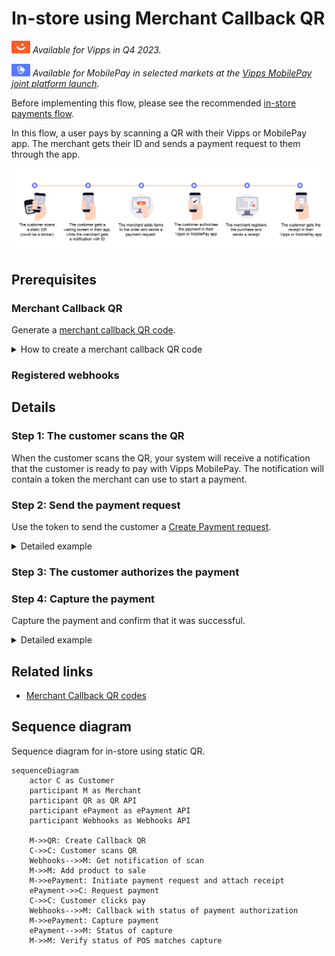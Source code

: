 <!-- START_METADATA
---
title: In-store using static QR flow
sidebar_label: In-store using static QR
sidebar_position: 40
hide_table_of_contents: false
pagination_next: null
pagination_prev: null
---

import REGISTERWEBHOOKQR from '../_common/_register_epayment_and_qr_webhook.md'
import AUTHORIZEPAYMENT from '../_common/_customer_authorizes_epayment.md'

END_METADATA -->

# In-store using Merchant Callback QR

![Vipps](../images/vipps.png) *Available for Vipps in Q4 2023.*

![MobilePay](../images/mp.png) *Available for MobilePay in selected markets at the [Vipps MobilePay joint platform launch](https://www.vippsmobilepay.com/about).*

Before implementing this flow, please see the recommended [in-store payments flow](../in-store/README.md).

In this flow, a user pays by scanning a QR with their Vipps or MobilePay app.
The merchant gets their ID and sends a payment request to them through the app.

![User scans QR. Merchant gets ID and sends payment. User pays and gets receipt.](images/static_qr_at_pos.png)

## Prerequisites

### Merchant Callback QR

Generate a [merchant callback QR code](https://developer.vippsmobilepay.com/docs/APIs/qr-api/vipps-qr-api/#merchant-callback-qr-codes).

<details>
<summary>How to create a merchant callback QR code</summary>
<div>

The QR code contains a `Id` that connects it to a specific POS or cash register in your store.

Here is an example HTTP PUT:

[`PUT:/qr/v1/merchant-callback/{merchantQrId}`](https://developer.vippsmobilepay.com/api/qr/#operation/CreateMerchantRedirectQr)


```json
{
  "locationDescription": "pos_2345",
}
```

</div>
</details>

### Registered webhooks

<REGISTERWEBHOOKQR />


## Details


### Step 1: The customer scans the QR

When the customer scans the QR, your system will receive a notification that the customer is ready to pay with Vipps MobilePay.
The notification will contain a token the merchant can use to start a payment.

### Step 2: Send the payment request

Use the token to send the customer a
[Create Payment request](https://developer.vippsmobilepay.com/api/epayment/#tag/CreatePayments/operation/createPayment).

<details>
<summary>Detailed example</summary>
<div>

Specify `"userFlow": "WEB_REDIRECT"` to redirect the user to the app.

You may attach the receipt at this time.

Specify `"customerInteraction": "CUSTOMER_PRESENT"`.

Here is an example HTTP POST:

[`POST:/epayment/v1/payments`](https://developer.vippsmobilepay.com/api/epayment#tag/CreatePayments/operation/createPayment)

```json
{
  "amount": {
    "value": 10000,
    "currency": "NOK"
  },
  "paymentMethod": {
    "type": "WALLET"
  },
  "customer": {
    "token": "insert customerToken here"
  },
  "receipt":{
    "orderLines": [
      {
        "name": "socks",
        "id": "line_item_1",
        "totalAmount": 10000,
        "totalAmountExcludingTax": 8000,
        "totalTaxAmount": 2000,
        "taxPercentage": 25,
        "unitInfo": {
          "unitPrice": 4000,
          "quantity": "2",
          "quantityUnit": "PCS"
        },
      },
    ],
    "bottomLine": {
      "currency": "NOK",
      "posId": "pos_122",
      "receiptNumber": "0527013501"
    },
  },
  "reference": 2486791679658155992,
  "userFlow": "WEB_REDIRECT",
  "returnUrl": "http://example.com/redirect?reference=2486791679658155992",
  "paymentDescription": "Purchase of socks"
}

```

</div>
</details>

### Step 3: The customer authorizes the payment

<AUTHORIZEPAYMENT />

### Step 4: Capture the payment

Capture the payment and confirm that it was successful.

<details>
<summary>Detailed example</summary>
<div>

[`POST:/epayment/v1/payments/{reference}/capture`](/api/epayment/#tag/AdjustPayments/operation/capturePayment)

With body:

```json
{
  "modificationAmount": {
    "value": 10000,
    "currency": "NOK"
  }
}
```

</div>
</details>

## Related links

* [Merchant Callback QR codes](https://developer.vippsmobilepay.com/docs/APIs/qr-api/vipps-qr-api/#merchant-callback-qr-codes)

## Sequence diagram

Sequence diagram for in-store using static QR.

``` mermaid
sequenceDiagram
    actor C as Customer
    participant M as Merchant
    participant QR as QR API
    participant ePayment as ePayment API
    participant Webhooks as Webhooks API

    M->>QR: Create Callback QR
    C->>C: Customer scans QR
    Webhooks-->>M: Get notification of scan
    M->>M: Add product to sale
    M->>ePayment: Initiate payment request and attach receipt
    ePayment->>C: Request payment
    C->>C: Customer clicks pay
    Webhooks-->>M: Callback with status of payment authorization
    M->>ePayment: Capture payment
    ePayment-->>M: Status of capture
    M->>M: Verify status of POS matches capture
```

